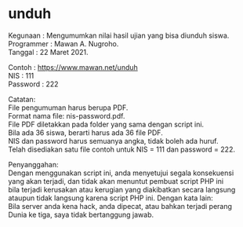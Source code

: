 # unduh

Kegunaan   : Mengumumkan nilai hasil ujian yang bisa diunduh siswa.  
Programmer : Mawan A. Nugroho.  
Tanggal    : 22 Maret 2021.  

Contoh     : https://www.mawan.net/unduh  
NIS        : 111  
Password   : 222  

Catatan:  
File pengumuman harus berupa PDF.  
Format nama file: nis-password.pdf.  
File PDF diletakkan pada folder yang sama dengan script ini.  
Bila ada 36 siswa, berarti harus ada 36 file PDF.  
NIS dan password harus semuanya angka, tidak boleh ada huruf.  
Telah disediakan satu file contoh untuk NIS = 111 dan password = 222.  
  
Penyanggahan:  
Dengan menggunakan script ini, anda menyetujui segala konsekuensi  
yang akan terjadi, dan tidak akan menuntut pembuat script PHP ini  
bila terjadi kerusakan atau kerugian yang diakibatkan secara langsung  
ataupun tidak langsung karena script PHP ini. Dengan kata lain:  
Bila server anda kena hack, anda dipecat, atau bahkan terjadi perang  
Dunia ke tiga, saya tidak bertanggung jawab.  
